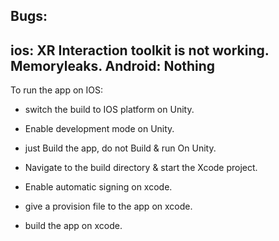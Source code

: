 Bugs: 
-----------------------
ios: 
XR Interaction toolkit is not working. 
Memoryleaks. 
Android: 
Nothing 
------------------------------
To run the app on IOS: 
* switch the build to IOS platform on Unity. 
* Enable development mode on Unity.
* just Build the app, do not Build & run On Unity.
  
* Navigate to the build directory & start the Xcode project.
  
* Enable automatic signing on xcode. 
* give a provision file to the app on xcode.
* build the app on xcode. 
